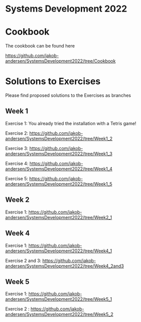 Systems Development 2022
========================

# Cookbook

The cookbook can be found here

https://github.com/jakob-andersen/SystemsDevelopment2022/tree/Cookbook


# Solutions to Exercises

Please find proposed solutions to the Exercises as branches

## Week 1

Exercise 1: You already tried the installation with a Tetris game!

Exercise 2: https://github.com/jakob-andersen/SystemsDevelopment2022/tree/Week1_2

Exercise 3: https://github.com/jakob-andersen/SystemsDevelopment2022/tree/Week1_3

Exercise 4: https://github.com/jakob-andersen/SystemsDevelopment2022/tree/Week1_4

Exercise 5: https://github.com/jakob-andersen/SystemsDevelopment2022/tree/Week1_5

## Week 2

Exercise 1: https://github.com/jakob-andersen/SystemsDevelopment2022/tree/Week2_1

## Week 4

Exercise 1: https://github.com/jakob-andersen/SystemsDevelopment2022/tree/Week4_1

Exercise 2 and 3: https://github.com/jakob-andersen/SystemsDevelopment2022/tree/Week4_2and3

## Week 5

Exercise 1: https://github.com/jakob-andersen/SystemsDevelopment2022/tree/Week5_1

Exercise 2 : https://github.com/jakob-andersen/SystemsDevelopment2022/tree/Week5_2